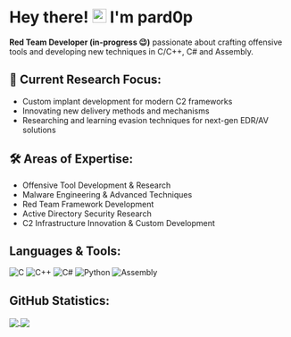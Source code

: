 # Hey there! <img src="https://media.giphy.com/media/hvRJCLFzcasrR4ia7z/giphy.gif" width="25px"> I'm pard0p

**Red Team Developer (in-progress 😉)** passionate about crafting offensive tools and developing new techniques in C/C++, C# and Assembly.

## 🔬 Current Research Focus:
- Custom implant development for modern C2 frameworks
- Innovating new delivery methods and mechanisms
- Researching and learning evasion techniques for next-gen EDR/AV solutions

## 🛠️ Areas of Expertise:
- Offensive Tool Development & Research
- Malware Engineering & Advanced Techniques
- Red Team Framework Development
- Active Directory Security Research
- C2 Infrastructure Innovation & Custom Development

## Languages & Tools:
![C](https://img.shields.io/badge/c-%2300599C.svg?style=for-the-badge&logo=c&logoColor=white)
![C++](https://img.shields.io/badge/c++-%2300599C.svg?style=for-the-badge&logo=c%2B%2B&logoColor=white)
![C#](https://img.shields.io/badge/c%23-%23239120.svg?style=for-the-badge&logo=c-sharp&logoColor=white)
![Python](https://img.shields.io/badge/python-3670A0?style=for-the-badge&logo=python&logoColor=ffdd54)
![Assembly](https://img.shields.io/badge/Assembly-654FF0?style=for-the-badge&logo=assemblyscript&logoColor=white)

## GitHub Statistics:
<a href="https://github.com/pard0p">
  <img align="center" src="https://github-readme-stats.vercel.app/api?username=pard0p&show_icons=true&theme=dark&include_all_commits=true" />
</a>
<a href="https://github.com/pard0p">
  <img align="center" src="https://github-readme-stats.vercel.app/api/top-langs/?username=pard0p&layout=compact&theme=dark" />
</a>
